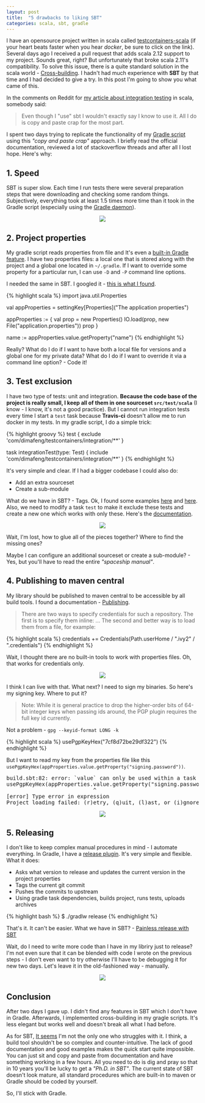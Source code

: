 ```yaml
---
layout: post
title:  "5 drawbacks to liking SBT"
categories: scala, sbt, gradle
---
```

I have an opensource project written in scala called [testcontainers-scala][1] (if your heart beats faster when you hear *docker*, be sure to click on the link). Several days ago I received a pull request that adds scala 2.12 support to my project. Sounds great, right? But unfortunately that broke scala 2.11's compatibility. To solve this issue, there is a quite standard solution in the scala world - [Cross-building][2]. I hadn't had much experience with
**SBT** by that time and I had decided to give a try. In this post I'm going to show you what came of this.

In the comments on Reddit for [my article about integration testing][14] in scala, somebody said:

>Even though I "use" sbt I wouldn't exactly say I know to use it. All I do is copy and paste crap for the most part.

I spent two days trying to replicate the functionality of my [Gradle script][3] using this *"copy and paste crap"* approach. I briefly read the official documentation, reviewed a lot of stackoverflow threads and after all I lost hope. Here's why:

## 1. Speed

SBT is super slow. Each time I run tests there were several preparation steps that were downloading and checking some random things.
Subjectively, everything took at least 1.5 times more time than it took in the Gradle script (especially using the [Gradle daemon][10]).

<p style="text-align: center;">
<img src="http://i.giphy.com/3o6MbnqLhX5tJ5wNQQ.gif">
</p>

## 2. Project properties

My gradle script reads properties from file and It's even a [built-in Gradle feature][4]. I have two properties files: a local one that is stored along with the project and a global one located in `~/.gradle`. If I want to override some property for a particular run, I can use `-D` and `-P` command line options.

I needed the same in SBT. I googled it - [this is what I found][5].

{% highlight scala %}
import java.util.Properties

val appProperties = settingKey[Properties]("The application properties")

appProperties := {
  val prop = new Properties()
  IO.load(prop, new File("application.properties"))
  prop
}

name := appProperties.value.getProperty("name")
{% endhighlight %}

Really? What do I do if I want to have both a local file for versions and a global one for my private data? What do I do if I want to override it via a command line option? - Code it!

## 3. Test exclusion

I have two type of tests: unit and integration. **Because the code base of the project is really small, I keep all of them in one sourceset `src/test/scala`** (I know - I know, it's not a good practice). But I cannot run integration tests every time I start a `test` task because **Travis-ci** doesn't allow me to run docker in my tests. In my gradle script, I do a simple trick:

{% highlight groovy %}
test {
    exclude 'com/dimafeng/testcontainers/integration/**'
}

task integrationTest(type: Test) {
    include 'com/dimafeng/testcontainers/integration/**'
}
{% endhighlight %}

It's very simple and clear. If I had a bigger codebase I could also do:

* Add an extra sourceset
* Create a sub-module

What do we have in SBT? - Tags. Ok, I found some examples [here][6] and [here][7]. Also, we need to modify a task `test` to make it exclude these tests and create a new one which works with only these. Here's the [documentation][8].

<p style="text-align: center;">
<img src="http://i.giphy.com/3o7TKrau6cMz9BhKRa.gif">
</p>

Wait, I'm lost, how to glue all of the pieces together? Where to find the missing ones?

Maybe I can configure an additional sourceset or create a sub-module? - Yes, but you'll have to read the entire *"spaceship manual"*.

## 4. Publishing to maven central

My library should be published to maven central to be accessible by all build tools. I found a documentation - [Publishing][9].

> There are two ways to specify credentials for such a repository. The first is to specify them inline:
...
The second and better way is to load them from a file, for example:

{% highlight scala %}
credentials += Credentials(Path.userHome / ".ivy2" / ".credentials")
{% endhighlight %}

Wait, I thought there are no built-in tools to work with properties files. Oh, that works for credentials only.

<p style="text-align: center;">
<img src="http://i.giphy.com/l0MYrXilD8grSUNB6.gif">
</p>

I think I can live with that. What next? I need to sign my binaries. So here's my signing key. Where to put it?

>Note: While it is general practice to drop the higher-order bits of 64-bit integer keys when passing ids around, the PGP plugin requires the full key id currently.

Not a problem - `gpg --keyid-format LONG -k`

{% highlight scala %}
usePgpKeyHex("7cf8d72be29df322")
{% endhighlight %}

But I want to read my key from the properties file like this `usePgpKeyHex(appProperties.value.getProperty("signing.password"))`.

<pre>
build.sbt:82: error: `value` can only be used within a task or setting macro, such as :=, +=, ++=, Def.task, or Def.setting.
usePgpKeyHex(appProperties.value.getProperty("signing.password"))
                           ^
[error] Type error in expression
Project loading failed: (r)etry, (q)uit, (l)ast, or (i)gnore?
</pre>

<p style="text-align: center;">
<img src="http://i.giphy.com/3o85xI1DBa3XAsOUxO.gif">
</p>

## 5. Releasing

I don't like to keep complex manual procedures in mind - I automate everything. In Gradle, I have a [release plugin][11]. It's very simple and flexible. What it does:

* Asks what version to release and updates the current version in the project properties
* Tags the current git commit
* Pushes the commits to upstream
* Using gradle task dependencies, builds project, runs tests, uploads archives

{% highlight bash %}
$ ./gradlw release
{% endhighlight %}

That's it. It can't be easier. What we have in SBT? - [Painless release with SBT][12]

Wait, do I need to write more code than I have in my libriry just to release? I'm not even sure that it can be blended with code I wrote on the previous steps - I don't even want to try otherwise I'll have to be debugging it for new two days. Let's leave it in the old-fashioned way - manually.

<p style="text-align: center;">
<img src="http://i.giphy.com/CmFMWpEa4IFtS.gif">
</p>

## Conclusion

After two days I gave up. I didn't find any features in SBT which I don't have in Gradle. Afterwards, I implemented cross-building in my gragle scripts. It's less elegant but works well and doesn't break all what I had before.

As for SBT, [It seems][13] I'm not the only one who struggles with it. I think, a build tool shouldn't be so complex and counter-intuitive. The lack of good documentation and good examples makes the quick start quite impossible. You can just sit and copy and paste from documentation and have something working in a few hours. All you need to do is dig and pray so that in 10 years you'll be lucky to get a *"Ph.D. in SBT"*. The current state of SBT doesn't look mature, all standard procedures which are built-in to maven or Gradle should be coded by yourself.

So, I'll stick with Gradle.

[1]: https://github.com/dimafeng/testcontainers-scala
[2]: http://www.scala-sbt.org/0.13/docs/Cross-Build.html
[3]: https://github.com/dimafeng/testcontainers-scala/blob/948f3ebcf9043ddf07e823d7fd9a831b1dbd080a/build.gradle
[4]: https://docs.gradle.org/current/userguide/build_environment.html
[5]: http://stackoverflow.com/questions/25665848/how-to-load-setting-values-from-a-java-properties-file
[6]: http://www.scalatest.org/user_guide/using_scalatest_with_sbt
[7]: http://stackoverflow.com/questions/10302458/excluding-a-scalatest-test-when-calling-my-tests-from-within-sbt
[8]: http://www.scala-sbt.org/0.13/docs/Testing.html
[9]: http://www.scala-sbt.org/0.13/docs/Publishing.html
[10]: https://docs.gradle.org/current/userguide/gradle_daemon.html
[11]: https://github.com/researchgate/gradle-release
[12]: http://blog.byjean.eu/2015/07/10/painless-release-with-sbt.html
[13]: https://www.reddit.com/r/scala/comments/5a6muj/sbt_makes_me_want_to_give_up_scala/
[14]: /2016/08/01/testcontainers-selenium/
